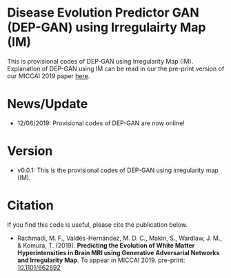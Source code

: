 # Disease Evolution Predictor GAN (DEP-GAN) using Irregulairty Map (IM)
This is provisional codes of DEP-GAN using Irregularity Map (IM). Explanation of DEP-GAN using IM can be read in our the pre-print version of our MICCAI 2019 paper [here](https://doi.org/10.1101/662692).

# News/Update
 - 12/06/2019: Provisional codes of DEP-GAN are now online!
 
# Version
 - v0.0.1: This is the provisional codes of DEP-GAN using irregularity map (IM).
 
# Citation
If you find this code is useful, please cite the publication below.
 - Rachmadi, M. F., Valdés-Hernández, M. D. C., Makin, S., Wardlaw, J. M., & Komura, T. (2019). **Predicting the Evolution of White Matter Hyperintensities in Brain MRI using Generative Adversarial Networks and Irregularity Map**. To appear in MICCAI 2019. pre-print: [10.1101/662692](https://doi.org/10.1101/662692)
